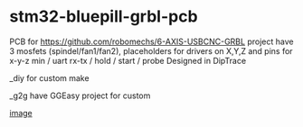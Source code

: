 # stm32-bluepill-grbl-pcb
PCB for https://github.com/robomechs/6-AXIS-USBCNC-GRBL project
have 3 mosfets (spindel/fan1/fan2), placeholders for drivers on X,Y,Z and pins for x-y-z min / uart rx-tx / hold / start / probe
Designed in DipTrace

_diy for custom make

_g2g have GGEasy project for custom

[image](https://raw.githubusercontent.com/whoim2/stm32-bluepill-grbl-pcb/main/img-diy/Screenshot_7.png)
